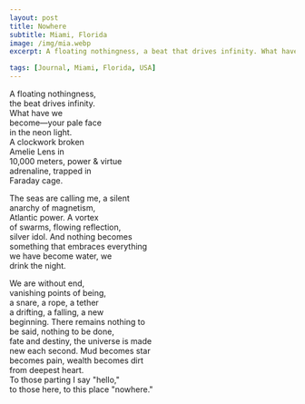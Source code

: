 ```yaml
---
layout: post
title: Nowhere
subtitle: Miami, Florida
image: /img/mia.webp
excerpt: A floating nothingness, a beat that drives infinity. What have we become—your pale face in the neon light ...

tags: [Journal, Miami, Florida, USA]
---
```


A floating nothingness,  
the beat drives infinity.  
What have we  
become—your pale face  
in the neon light.  
A clockwork broken  
Amelie Lens in  
10,000 meters, power & virtue  
adrenaline, trapped in  
Faraday cage.  

The seas are calling me, a silent  
anarchy of magnetism,  
Atlantic power. A vortex  
of swarms, flowing reflection,  
silver idol. And nothing becomes  
something that embraces everything  
we have become water, we  
drink the night.  

We are without end,  
vanishing points of being,  
a snare, a rope, a tether  
a drifting, a falling, a new  
beginning. There remains nothing to  
be said, nothing to be done,  
fate and destiny, the universe is made  
new each second. Mud becomes star  
becomes pain, wealth becomes dirt  
from deepest heart.  
To those parting I say "hello,"  
to those here, to this place "nowhere."  
